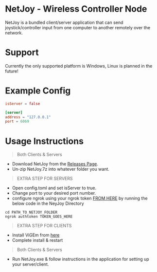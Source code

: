﻿# NetJoy - Wireless Controller Node
NetJoy is a bundled client/server application that can send joystick/controller input
from one computer to another remotely over the network.

# Support
Currently the only supported platform is Windows, Linux is planned in the future!

# Example Config
````toml
isServer = false

[server]
address = "127.0.0.1"
port = 6069
````

# Usage Instructions
> Both Clients & Servers
* Download NetJoy from the [Releases Page](https://github.com/QuillDev/NetJoy/releases).
* Un-zip NetJoy.7z into whatever folder you want.
> EXTRA STEP FOR SERVERS
* Open config.toml and set isServer to true.
* Change port to your desired port number.
* configure ngrok using your ngrok token [FROM HERE](https://ngrok.com/) by running the below code in the NeyJoy Directory
```
cd PATH_TO_NETJOY_FOLDER
ngrok authtoken TOKEN_GOES_HERE
```

> EXTRA STEP FOR CLIENTS
* Install ViGEm from [here](https://github.com/ViGEm/ViGEmBus)
* Complete install & restart
> Both Clients & Servers
* Run NetJoy.exe & follow instructions in the application for setting up your server/client.
